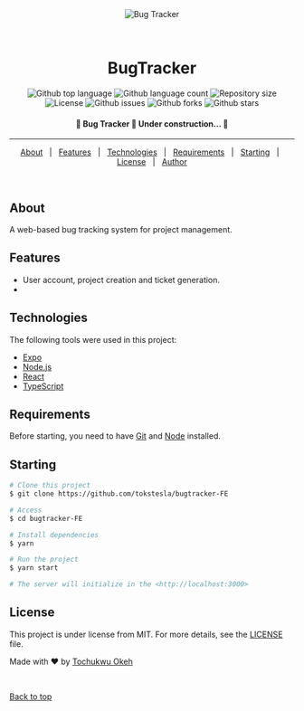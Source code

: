 <div align="center" id="top"> 
  <img src="https://mufasa.interswitchng.com/p/favicons/favicon_isw.png" alt="Bug Tracker" />

&#xa0;

  <!-- <a href="https://bugtracker.netlify.app">Demo</a> -->
</div>

<h1 align="center">BugTracker</h1>

<p align="center">
  <img alt="Github top language" src="https://img.shields.io/github/languages/top/ifejeremiah/brickx?color=56BEB8">

  <img alt="Github language count" src="https://img.shields.io/github/languages/count/ifejeremiah/brickx?color=56BEB8">

  <img alt="Repository size" src="https://img.shields.io/github/repo-size/ifejeremiah/brickx?color=56BEB8">

  <img alt="License" src="https://img.shields.io/github/license/ifejeremiah/brickx?color=56BEB8">

  <img alt="Github issues" src="https://img.shields.io/github/issues/ifejeremiah/brickx?color=56BEB8" />

  <img alt="Github forks" src="https://img.shields.io/github/forks/ifejeremiah/brickx?color=56BEB8" />

  <img alt="Github stars" src="https://img.shields.io/github/stars/ifejeremiah/brickx?color=56BEB8" />
</p>

<!-- Status -->

<h4 align="center"> 
	🚧  Bug Tracker 🚀 Under construction...  🚧
</h4>

<hr>

<p align="center">
  <a href="#dart-about">About</a> &#xa0; | &#xa0; 
  <a href="#sparkles-features">Features</a> &#xa0; | &#xa0;
  <a href="#rocket-technologies">Technologies</a> &#xa0; | &#xa0;
  <a href="#white_check_mark-requirements">Requirements</a> &#xa0; | &#xa0;
  <a href="#checkered_flag-starting">Starting</a> &#xa0; | &#xa0;
  <a href="#memo-license">License</a> &#xa0; | &#xa0;
  <a href="https://github.com/tokstesla" target="_blank">Author</a>
</p>

<br>

## About

A web-based bug tracking system for project management.

## Features

- User account, project creation and ticket generation.
-

## Technologies

The following tools were used in this project:

- [Expo](https://expo.io/)
- [Node.js](https://nodejs.org/en/)
- [React](https://pt-br.reactjs.org/)
- [TypeScript](https://www.typescriptlang.org/)

## Requirements

Before starting, you need to have [Git](https://git-scm.com) and [Node](https://nodejs.org/en/) installed.

## Starting

```bash
# Clone this project
$ git clone https://github.com/tokstesla/bugtracker-FE

# Access
$ cd bugtracker-FE

# Install dependencies
$ yarn

# Run the project
$ yarn start

# The server will initialize in the <http://localhost:3000>
```

## License

This project is under license from MIT. For more details, see the [LICENSE](LICENSE.md) file.

Made with ❤️ by <a href="https://github.com/tokstesla" target="_blank">Tochukwu Okeh</a>

&#xa0;

<a href="#top">Back to top</a>
